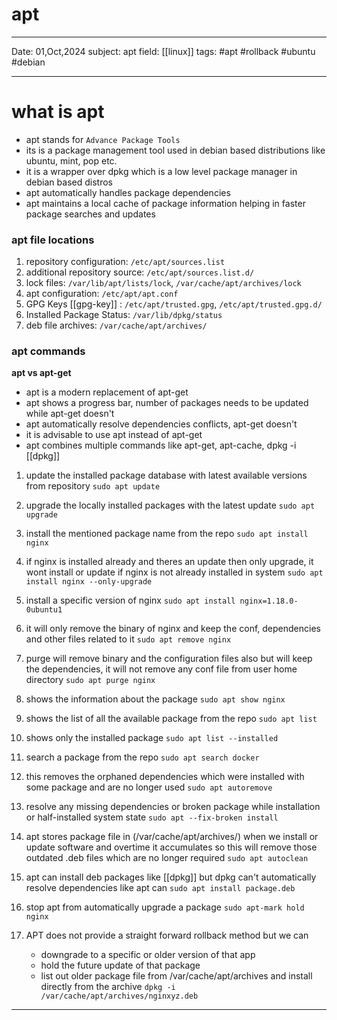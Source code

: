 # apt
---
Date: 01,Oct,2024
subject: apt 
field: [[linux]]
tags: #apt #rollback #ubuntu #debian

---
# what is apt
- apt stands for `Advance Package Tools`
- its is a package management tool used in debian based distributions like ubuntu, mint, pop etc.
- it is a wrapper over dpkg which is a low level package manager in debian based distros
- apt automatically handles package dependencies
- apt maintains a local cache of package information helping in faster package searches and updates


### apt file locations

1. repository configuration: `/etc/apt/sources.list`
2. additional repository source: `/etc/apt/sources.list.d/`
3. lock files: `/var/lib/apt/lists/lock`, `/var/cache/apt/archives/lock`
4. apt configuration: `/etc/apt/apt.conf`
5. GPG Keys [[gpg-key]] : `/etc/apt/trusted.gpg`, `/etc/apt/trusted.gpg.d/`
6. Installed Package Status: `/var/lib/dpkg/status`
7. deb file archives: `/var/cache/apt/archives/`

### apt commands

**apt vs apt-get**
- apt is a modern replacement of apt-get
- apt shows a progress bar, number of packages needs to be updated while apt-get doesn't
- apt automatically resolve dependencies conflicts, apt-get doesn't 
- it is advisable to use apt instead of apt-get
- apt combines multiple commands like apt-get, apt-cache, dpkg -i [[dpkg]]


1. update the installed package database with latest available versions from repository
	`sudo apt update`

2. upgrade the locally installed packages with the latest update 
	`sudo apt upgrade`
	
3. install the mentioned package name from the repo
	`sudo apt install nginx`
	
4. if nginx is installed already and theres an update then only upgrade, it wont install or update if nginx is not already installed in system
	`sudo apt install nginx --only-upgrade`
	
5. install a specific version of nginx
	`sudo apt install nginx=1.18.0-0ubuntu1`

6. it will only remove the binary of nginx and keep the conf, dependencies and other files related to it 
	`sudo apt remove nginx`

7. purge will remove binary and the configuration files also but will keep the dependencies, it will not remove any conf file from user home directory 
	`sudo apt purge nginx`

8. shows the information about the package
	`sudo apt show nginx`

9. shows the list of all the available package from the repo
	`sudo apt list`

10. shows only the installed package 
	`sudo apt list --installed`

11. search a package from the repo 
	`sudo apt search docker`

12. this removes the orphaned dependencies which were installed with some package and are no longer used
	`sudo apt autoremove` 

13.  resolve any missing dependencies or broken package while installation or half-installed system state
	`sudo apt --fix-broken install`

14. apt stores package file in (/var/cache/apt/archives/) when we install or update software and overtime it accumulates so this will remove those outdated .deb files which are no longer required
	`sudo apt autoclean`

15. apt can install deb packages like [[dpkg]] but dpkg can't automatically resolve dependencies like apt can 
	`sudo apt install package.deb`

16. stop apt from automatically upgrade a package
	`sudo apt-mark hold nginx`

17. APT does not provide a straight forward rollback method but we can 
	-  downgrade to  a specific or older version of that app
	- hold the future update of that package 
	- list out older package file from /var/cache/apt/archives and install directly from the archive 
		`dpkg -i /var/cache/apt/archives/nginxyz.deb`
	
---
